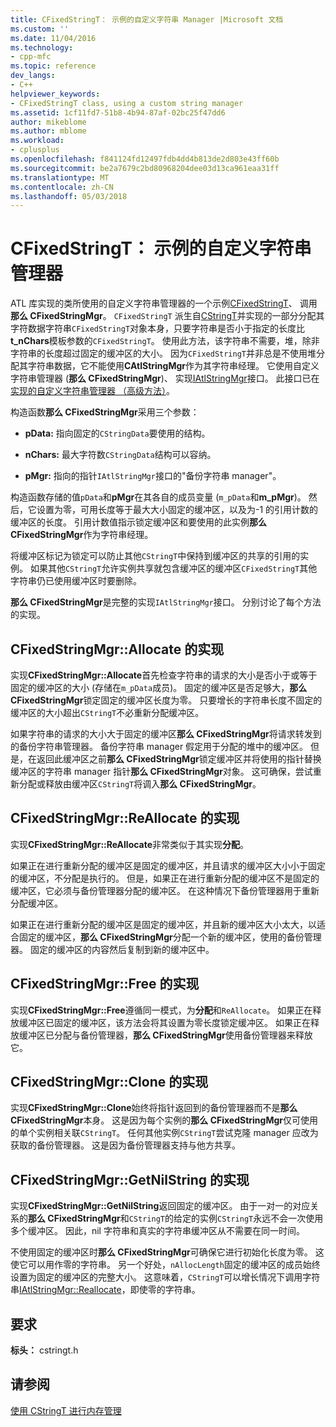 ```yaml
---
title: CFixedStringT： 示例的自定义字符串 Manager |Microsoft 文档
ms.custom: ''
ms.date: 11/04/2016
ms.technology:
- cpp-mfc
ms.topic: reference
dev_langs:
- C++
helpviewer_keywords:
- CFixedStringT class, using a custom string manager
ms.assetid: 1cf11fd7-51b8-4b94-87af-02bc25f47dd6
author: mikeblome
ms.author: mblome
ms.workload:
- cplusplus
ms.openlocfilehash: f841124fd12497fdb4dd4b813de2d803e43ff60b
ms.sourcegitcommit: be2a7679c2bd80968204dee03d13ca961eaa31ff
ms.translationtype: MT
ms.contentlocale: zh-CN
ms.lasthandoff: 05/03/2018
---
```

# <a name="cfixedstringt-example-of-a-custom-string-manager"></a>CFixedStringT： 示例的自定义字符串管理器
ATL 库实现的类所使用的自定义字符串管理器的一个示例[CFixedStringT](../atl-mfc-shared/reference/cfixedstringt-class.md)、 调用**那么 CFixedStringMgr**。 `CFixedStringT` 派生自[CStringT](../atl-mfc-shared/reference/cstringt-class.md)并实现的一部分分配其字符数据字符串`CFixedStringT`对象本身，只要字符串是否小于指定的长度比**t_nChars**模板参数的`CFixedStringT`。 使用此方法，该字符串不需要，堆，除非字符串的长度超过固定的缓冲区的大小。 因为`CFixedStringT`并非总是不使用堆分配其字符串数据，它不能使用**CAtlStringMgr**作为其字符串经理。 它使用自定义字符串管理器 (**那么 CFixedStringMgr**)、 实现[IAtlStringMgr](../atl-mfc-shared/reference/iatlstringmgr-class.md)接口。 此接口已在[实现的自定义字符串管理器 （高级方法）](../atl-mfc-shared/implementation-of-a-custom-string-manager-advanced-method.md)。  
  
 构造函数**那么 CFixedStringMgr**采用三个参数：  
  
-   **pData:** 指向固定的`CStringData`要使用的结构。  
  
-   **nChars:** 最大字符数`CStringData`结构可以容纳。  
  
-   **pMgr:** 指向的指针`IAtlStringMgr`接口的"备份字符串 manager"。  
  
 构造函数存储的值`pData`和**pMgr**在其各自的成员变量 (`m_pData`和**m_pMgr**)。 然后，它设置为零，可用长度等于最大大小固定的缓冲区，以及为-1 的引用计数的缓冲区的长度。 引用计数值指示锁定缓冲区和要使用的此实例**那么 CFixedStringMgr**作为字符串经理。  
  
 将缓冲区标记为锁定可以防止其他`CStringT`中保持到缓冲区的共享的引用的实例。 如果其他`CStringT`允许实例共享就包含缓冲区的缓冲区`CFixedStringT`其他字符串仍已使用缓冲区时要删除。  
  
 **那么 CFixedStringMgr**是完整的实现`IAtlStringMgr`接口。 分别讨论了每个方法的实现。  
  
## <a name="implementation-of-cfixedstringmgrallocate"></a>CFixedStringMgr::Allocate 的实现  
 实现**CFixedStringMgr::Allocate**首先检查字符串的请求的大小是否小于或等于固定的缓冲区的大小 (存储在`m_pData`成员)。 固定的缓冲区是否足够大，**那么 CFixedStringMgr**锁定固定的缓冲区长度为零。 只要增长的字符串长度不固定的缓冲区的大小超出`CStringT`不必重新分配缓冲区。  
  
 如果字符串的请求的大小大于固定的缓冲区**那么 CFixedStringMgr**将请求转发到的备份字符串管理器。 备份字符串 manager 假定用于分配的堆中的缓冲区。 但是，在返回此缓冲区之前**那么 CFixedStringMgr**锁定缓冲区并将使用的指针替换缓冲区的字符串 manager 指针**那么 CFixedStringMgr**对象。 这可确保，尝试重新分配或释放由缓冲区`CStringT`将调入**那么 CFixedStringMgr**。  
  
## <a name="implementation-of-cfixedstringmgrreallocate"></a>CFixedStringMgr::ReAllocate 的实现  
 实现**CFixedStringMgr::ReAllocate**非常类似于其实现**分配**。  
  
 如果正在进行重新分配的缓冲区是固定的缓冲区，并且请求的缓冲区大小小于固定的缓冲区，不分配是执行的。 但是，如果正在进行重新分配的缓冲区不是固定的缓冲区，它必须与备份管理器分配的缓冲区。 在这种情况下备份管理器用于重新分配缓冲区。  
  
 如果正在进行重新分配的缓冲区是固定的缓冲区，并且新的缓冲区大小太大，以适合固定的缓冲区，**那么 CFixedStringMgr**分配一个新的缓冲区，使用的备份管理器。 固定的缓冲区的内容然后复制到新的缓冲区中。  
  
## <a name="implementation-of-cfixedstringmgrfree"></a>CFixedStringMgr::Free 的实现  
 实现**CFixedStringMgr::Free**遵循同一模式，为**分配**和`ReAllocate`。 如果正在释放缓冲区已固定的缓冲区，该方法会将其设置为零长度锁定缓冲区。 如果正在释放缓冲区已分配与备份管理器，**那么 CFixedStringMgr**使用备份管理器来释放它。  
  
## <a name="implementation-of-cfixedstringmgrclone"></a>CFixedStringMgr::Clone 的实现  
 实现**CFixedStringMgr::Clone**始终将指针返回到的备份管理器而不是**那么 CFixedStringMgr**本身。 这是因为每个实例的**那么 CFixedStringMgr**仅可使用的单个实例相关联`CStringT`。 任何其他实例`CStringT`尝试克隆 manager 应改为获取的备份管理器。 这是因为备份管理器支持与他方共享。  
  
## <a name="implementation-of-cfixedstringmgrgetnilstring"></a>CFixedStringMgr::GetNilString 的实现  
 实现**CFixedStringMgr::GetNilString**返回固定的缓冲区。 由于一对一的对应关系的**那么 CFixedStringMgr**和`CStringT`的给定的实例`CStringT`永远不会一次使用多个缓冲区。 因此，nil 字符串和真实的字符串缓冲区从不需要在同一时间。  
  
 不使用固定的缓冲区时**那么 CFixedStringMgr**可确保它进行初始化长度为零。 这使它可以用作零的字符串。 另一个好处，`nAllocLength`固定的缓冲区的成员始终设置为固定的缓冲区的完整大小。 这意味着，`CStringT`可以增长情况下调用字符串[IAtlStringMgr::Reallocate](../atl-mfc-shared/reference/iatlstringmgr-class.md#reallocate)，即使零的字符串。  
  
## <a name="requirements"></a>要求  
 **标头：** cstringt.h  
  
## <a name="see-also"></a>请参阅  
 [使用 CStringT 进行内存管理](../atl-mfc-shared/memory-management-with-cstringt.md)

